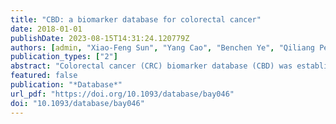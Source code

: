 ```yaml
---
title: "CBD: a biomarker database for colorectal cancer"
date: 2018-01-01
publishDate: 2023-08-15T14:31:24.120779Z
authors: [admin, "Xiao-Feng Sun", "Yang Cao", "Benchen Ye", "Qiliang Peng", "Xingyun Liu", "Bairong Shen", "Hong Zhang"]
publication_types: ["2"]
abstract: "Colorectal cancer (CRC) biomarker database (CBD) was established based on 870 identified CRC biomarkers and their relevant information from 1115 original articles in PubMed published from 1986 to 2017. In this version of the CBD, CRC biomarker data were collected, sorted, displayed and analysed. The CBD with the credible contents as a powerful and time-saving tool provide more comprehensive and accurate information for further CRC biomarker research. The CBD was constructed under MySQL server. HTML, PHP and JavaScript languages have been used to implement the web interface. The Apache was selected as HTTP server. All of these web operations were implemented under the Windows system. The CBD could provide to users the multiple individual biomarker information and categorized into the biological category, source and application of biomarkers; the experiment methods, results, authors and publication resources; the research region, the average age of cohort, gender, race, the number of tumours, tumour location and stage. We only collect data from the articles with clear and credible results to prove the biomarkers are useful in the diagnosis, treatment or prognosis of CRC. The CBD can also provide a professional platform to researchers who are interested in CRC research to communicate, exchange their research ideas and further design high-quality research in CRC. They can submit their new findings to our database via the submission page and communicate with us in the CBD.Database URL: http://sysbio.suda.edu.cn/CBD/"
featured: false
publication: "*Database*"
url_pdf: "https://doi.org/10.1093/database/bay046"
doi: "10.1093/database/bay046"
---
```


